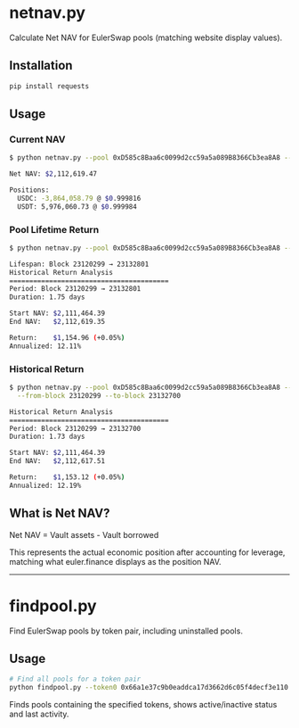 # netnav.py

Calculate Net NAV for EulerSwap pools (matching website display values).

## Installation

```bash
pip install requests
```

## Usage

### Current NAV
```bash
$ python netnav.py --pool 0xD585c8Baa6c0099d2cc59a5a089B8366Cb3ea8A8 --chain 1

Net NAV: $2,112,619.47

Positions:
  USDC: -3,864,058.79 @ $0.999816
  USDT: 5,976,060.73 @ $0.999984
```

### Pool Lifetime Return
```bash
$ python netnav.py --pool 0xD585c8Baa6c0099d2cc59a5a089B8366Cb3ea8A8 --chain 1 --lifespan

Lifespan: Block 23120299 → 23132801
Historical Return Analysis
========================================
Period: Block 23120299 → 23132801
Duration: 1.75 days

Start NAV: $2,111,464.39
End NAV:   $2,112,619.35

Return:    $1,154.96 (+0.05%)
Annualized: 12.11%
```

### Historical Return
```bash
$ python netnav.py --pool 0xD585c8Baa6c0099d2cc59a5a089B8366Cb3ea8A8 --chain 1 \
  --from-block 23120299 --to-block 23132700

Historical Return Analysis
========================================
Period: Block 23120299 → 23132700
Duration: 1.73 days

Start NAV: $2,111,464.39
End NAV:   $2,112,617.51

Return:    $1,153.12 (+0.05%)
Annualized: 12.19%
```

## What is Net NAV?

Net NAV = Vault assets - Vault borrowed

This represents the actual economic position after accounting for leverage, matching what euler.finance displays as the position NAV.

---

# findpool.py

Find EulerSwap pools by token pair, including uninstalled pools.

## Usage

```bash
# Find all pools for a token pair
python findpool.py --token0 0x66a1e37c9b0eaddca17d3662d6c05f4decf3e110 --token1 0xA0b86991c6218b36c1d19D4a2e9Eb0cE3606eB48 --chain 1
```

Finds pools containing the specified tokens, shows active/inactive status and last activity.